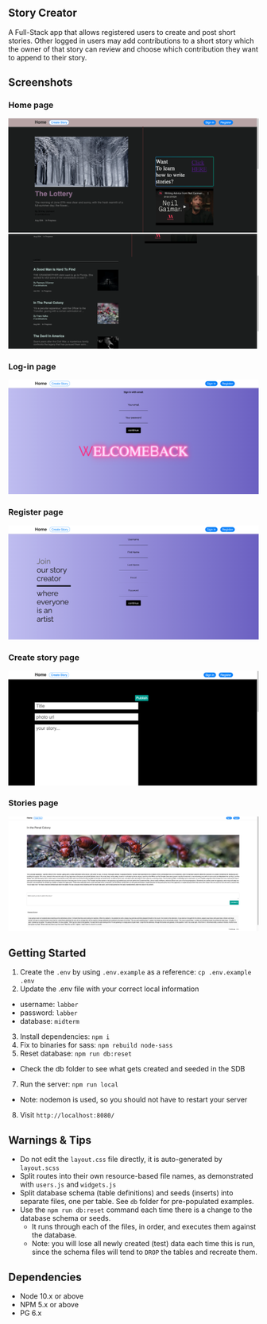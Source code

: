 ## Story Creator

A Full-Stack app that allows registered users to create and post short stories. Other logged in users may add contributions to a short story which the owner of that story can review and choose which contribution they want to append to their story.

## Screenshots

### Home page

!["screenshot description"](https://github.com/Salkhaleeli/Story_Creator/blob/master/docs/Home-page.png)
!["screenshot description"](https://github.com/Salkhaleeli/Story_Creator/blob/master/docs/Home-page2.png)

### Log-in page

!["screenshot description"](https://github.com/Salkhaleeli/Story_Creator/blob/master/docs/Log-in-page.png)

### Register page

!["screenshot description"](https://github.com/Salkhaleeli/Story_Creator/blob/master/docs/Register-user.png)

### Create story page

!["screenshot description"](https://github.com/Salkhaleeli/Story_Creator/blob/master/docs/Create-story.png)

### Stories page

!["screenshot description"](https://github.com/Salkhaleeli/Story_Creator/blob/master/docs/Stories-page.png)

## Getting Started

1. Create the `.env` by using `.env.example` as a reference: `cp .env.example .env`
2. Update the .env file with your correct local information

- username: `labber`
- password: `labber`
- database: `midterm`

3. Install dependencies: `npm i`
4. Fix to binaries for sass: `npm rebuild node-sass`
5. Reset database: `npm run db:reset`

- Check the db folder to see what gets created and seeded in the SDB

7. Run the server: `npm run local`

- Note: nodemon is used, so you should not have to restart your server

8. Visit `http://localhost:8080/`

## Warnings & Tips

- Do not edit the `layout.css` file directly, it is auto-generated by `layout.scss`
- Split routes into their own resource-based file names, as demonstrated with `users.js` and `widgets.js`
- Split database schema (table definitions) and seeds (inserts) into separate files, one per table. See `db` folder for pre-populated examples.
- Use the `npm run db:reset` command each time there is a change to the database schema or seeds.
  - It runs through each of the files, in order, and executes them against the database.
  - Note: you will lose all newly created (test) data each time this is run, since the schema files will tend to `DROP` the tables and recreate them.

## Dependencies

- Node 10.x or above
- NPM 5.x or above
- PG 6.x
